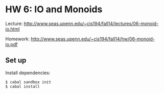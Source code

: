 # HW 6: IO and Monoids

Lecture: http://www.seas.upenn.edu/~cis194/fall14/lectures/06-monoid-io.html

Homework: http://www.seas.upenn.edu/~cis194/fall14/hw/06-monoid-io.pdf

## Set up

Install dependencies:

```
$ cabal sandbox init
$ cabal install
```
